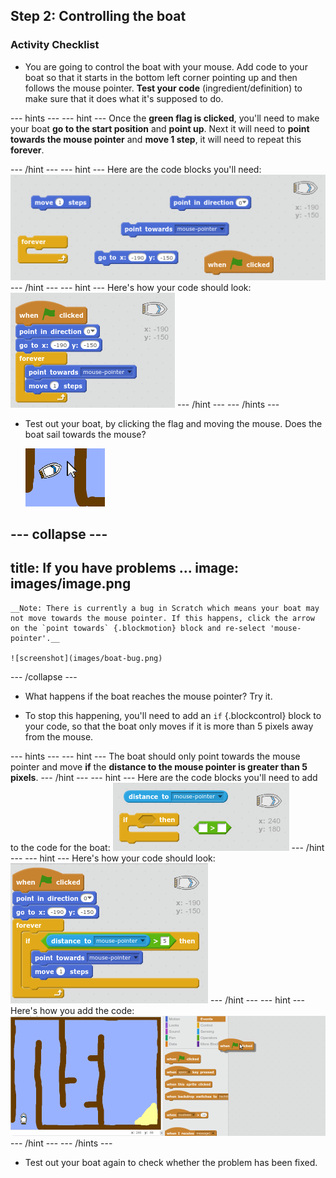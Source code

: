 ## Step 2: Controlling the boat

### Activity Checklist

+ You are going to control the boat with your mouse. Add code to your boat so that it starts in the bottom left corner pointing up and then follows the mouse pointer. __Test your code__ (ingredient/definition) to make sure that it does what it's supposed to do.

--- hints ---
--- hint ---
Once the __green flag is clicked__, you'll need to make your boat __go to the start position__ and __point up__. Next it will need to __point towards the mouse pointer__ and __move 1 step__, it will need to repeat this __forever__.

--- /hint ---
--- hint ---
Here are the code blocks you'll need:
![screenshot](images/boat-move-blocks.png)
--- /hint ---
--- hint ---
Here's how your code should look:
![screenshot](images/boat-move-code.png)
--- /hint ---
--- /hints ---

+ Test out your boat, by clicking the flag and moving the mouse. Does the boat sail towards the mouse?

	![screenshot](images/boat-mouse.png)

--- collapse ---
---
title: If you have problems ...
image: images/image.png
---
	__Note: There is currently a bug in Scratch which means your boat may not move towards the mouse pointer. If this happens, click the arrow on the `point towards` {.blockmotion} block and re-select 'mouse-pointer'.__

	![screenshot](images/boat-bug.png) 
--- /collapse ---


+ What happens if the boat reaches the mouse pointer? Try it. 

+ To stop this happening, you'll need to add an `if` {.blockcontrol} block to your code, so that the boat only moves if it is more than 5 pixels away from the mouse.

--- hints ---
--- hint ---
The boat should only point towards the mouse pointer and move __if__ the __distance to the mouse pointer is greater than 5 pixels__.
--- /hint ---
--- hint ---
Here are the code blocks you'll need to add to the code for the boat:
![screenshot](images/boat-pointer-blocks.png)
--- /hint ---
--- hint ---
Here's how your code should look:
![screenshot](images/boat-pointer-code.png)
--- /hint ---
--- hint ---
Here's how you add the code:
![screenshot](images/boat-pointer-anim.gif)
--- /hint ---
--- /hints ---

+ Test out your boat again to check whether the problem has been fixed.
